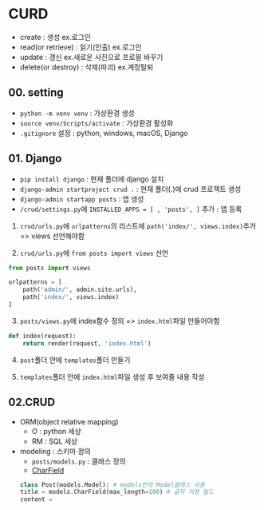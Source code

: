 # CURD
- create : 생성 ex.로그인
- read(or retrieve) : 읽기(인출) ex.로그인
- update : 갱신 ex.새로운 사진으로 프로필 바꾸기
- delete(or destroy) : 삭제(파괴) ex.계정탈퇴

## 00. setting
- `python -m venv venv` : 가상환경 생성
- `source venv/Scripts/activate` : 가상환경 활성화
- `.gitignore` 설정 : python, windows, macOS, Django

## 01. Django
- `pip install django` : 현재 폴더에 django 설치
- `django-admin startproject crud .` : 현재 폴더(.)에 crud 프로젝트 생성
- `django-admin startapp posts` : 앱 생성
- `/crud/settings.py`에 `INSTALLED_APPS = [ , 'posts', ]` 추가 : 앱 등록

1. `crud/urls.py`에 `urlpatterns`의 리스트에 `path('index/', views.index)`추가 => views 선언해야함

2. `crud/urls.py`에 `from posts import views` 선언
```python
from posts import views

urlpatterns = [
    path('admin/', admin.site.urls),
    path('index/', views.index)
]
```

3. `posts/views.py`에 index함수 정의 => `index.html`파일 만들어야함
```python
def index(request):
    return render(request, 'index.html')
```

4. `post`폴더 안에 `templates`폴더 만들기

5. `templates`폴더 안에 `index.html`파일 생성 후 보여줄 내용 작성

## 02.CRUD
- ORM(object relative mapping)
    - O : python 세상
    - RM : SQL 세상
- modeling : 스키마 정의
    - `posts/models.py` : 클래스 정의
    - [CharField](https://docs.djangoproject.com/en/5.1/ref/forms/fields/#django.forms.CharField)
    ```python
    class Post(models.Model): # models안의 Model클래스 사용
    title = models.CharField(max_length=100) # 글자 저장 필드
    content = 
    ```